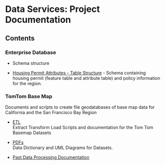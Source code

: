 # Data Services: Project Documentation

## Contents
### Enterprise Database
  - Schema structure
  
  - [Housing Permit Attributes - Table Structure](hsngPermitSchema.md) - Schema containing housing permit (feature table and attribute table) and policy information for the region.


### TomTom Base Map
Documents and scripts to create file geodatabases of base map data for California and the San Francisco Bay Region
  - [ETL](https://bayareametro.github.io/DataServices/TomTom%20Base%20Map/etl/)  
Extract Transform Load Scripts and documentation for the Tom Tom Basemap Datasets  

  - [PDFs](https://bayareametro.github.io/DataServices/TomTom%20Base%20Map/pdfs)  
Data Dictionary and UML Diagrams for Datasets.  

  - [Past Data Processing Documentation](https://bayareametro.github.io/DataServices/TomTom%20Base%20Map/pdfs/Procedures%20for%20Processing%20New%20TomTom%20Basemap%20Data.pdf)
  
